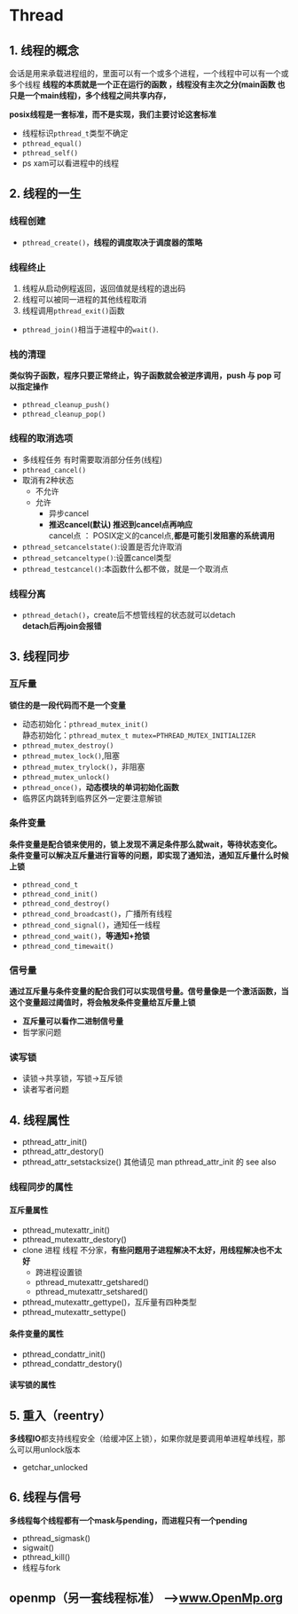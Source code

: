 # Thread
## 1. 线程的概念
会话是用来承载进程组的，里面可以有一个或多个进程，一个线程中可以有一个或多个线程 **线程的本质就是一个正在运行的函数 ，线程没有主次之分(main函数 也只是一个main线程)，多个线程之间共享内存，**

**posix线程是一套标准，而不是实现，我们主要讨论这套标准**
- 线程标识`pthread_t`类型不确定
- `pthread_equal()`
- `pthread_self()`
- ps xam可以看进程中的线程
## 2. 线程的一生
### 线程创建
  - `pthread_create()`，**线程的调度取决于调度器的策略**
### 线程终止
1. 线程从启动例程返回，返回值就是线程的退出码
2. 线程可以被同一进程的其他线程取消
3. 线程调用`pthread_exit()`函数
- `pthread_join()`相当于进程中的`wait()`.
### 栈的清理
**类似钩子函数，程序只要正常终止，钩子函数就会被逆序调用，push 与 pop 可以指定操作**
- `pthread_cleanup_push()`
- `pthread_cleanup_pop()`  
### 线程的取消选项
- 多线程任务 有时需要取消部分任务(线程)
- `pthread_cancel()`
- 取消有2种状态
  - 不允许
  - 允许
    - 异步cancel
    - **推迟cancel(默认) 推迟到cancel点再响应**  
      cancel点 ： POSIX定义的cancel点,**都是可能引发阻塞的系统调用**
- `pthread_setcancelstate()`:设置是否允许取消
- `pthread_setcanceltype()`:设置cancel类型
- `pthread_testcancel()`:本函数什么都不做，就是一个取消点
### 线程分离
- `pthread_detach()`，create后不想管线程的状态就可以detach  
**detach后再join会报错**
 
## 3. 线程同步
### 互斥量
**锁住的是一段代码而不是一个变量**
- 动态初始化：`pthread_mutex_init()`  
  静态初始化：`pthread_mutex_t mutex=PTHREAD_MUTEX_INITIALIZER`
- `pthread_mutex_destroy()`
- `pthread_mutex_lock()`,阻塞
- `pthread_mutex_trylock()`，非阻塞
- `pthread_mutex_unlock()`
- `pthread_once()`，**动态模块的单词初始化函数**
- 临界区内跳转到临界区外一定要注意解锁
### 条件变量
**条件变量是配合锁来使用的，锁上发现不满足条件那么就wait，等待状态变化。条件变量可以解决互斥量进行盲等的问题，即实现了通知法，通知互斥量什么时候上锁**
- `pthread_cond_t`
- `pthread_cond_init()`
- `pthread_cond_destroy()`
- `pthread_cond_broadcast()`，广播所有线程
- `pthread_cond_signal()`，通知任一线程
- `pthread_cond_wait()`，**等通知+抢锁**
- `pthread_cond_timewait()`
### 信号量
**通过互斥量与条件变量的配合我们可以实现信号量。信号量像是一个激活函数，当这个变量超过阈值时，将会触发条件变量给互斥量上锁**
- **互斥量可以看作二进制信号量** 
- 哲学家问题 
### 读写锁
- 读锁->共享锁，写锁->互斥锁
- 读者写者问题
## 4. 线程属性
- pthread_attr_init()
- pthread_attr_destory()
- pthread_attr_setstacksize() 其他请见 man pthread_attr_init 的 see also
### 线程同步的属性
#### 互斥量属性
- pthread_mutexattr_init()
- pthread_mutexattr_destory()
- clone 进程 线程 不分家，**有些问题用子进程解决不太好，用线程解决也不太好**
  - 跨进程设置锁
  - pthread_mutexattr_getshared()
  - pthread_mutexattr_setshared()
- pthread_mutexattr_gettype()，互斥量有四种类型
- pthread_mutexattr_settype()
#### 条件变量的属性
- pthread_condattr_init()
- pthread_condattr_destory()
#### 读写锁的属性
## 5. 重入（reentry）
**多线程IO**都支持线程安全（给缓冲区上锁），如果你就是要调用单进程单线程，那么可以用unlock版本
- getchar_unlocked
## 6. 线程与信号
**多线程每个线程都有一个mask与pending，而进程只有一个pending**
- pthread_sigmask()
- sigwait()
- pthread_kill()
- 线程与fork

## openmp（另一套线程标准） -->www.OpenMp.org

